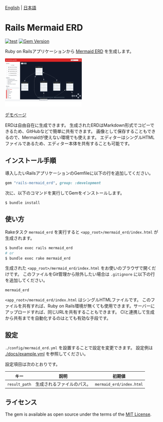 [English](./README.md) | [日本語](./README.ja.md)

# Rails Mermaid ERD

[![test](https://github.com/koedame/rails-mermaid_erd/actions/workflows/run-test.yml/badge.svg)](https://github.com/koedame/rails-mermaid_erd/actions/workflows/run-test.yml)
[![Gem Version](https://badge.fury.io/rb/rails-mermaid_erd.svg)](https://rubygems.org/gems/rails-mermaid_erd)

Ruby on Railsアプリケーションから [Mermaid ERD](https://mermaid-js.github.io/mermaid/#/entityRelationshipDiagram) を生成します。

[<img src="./docs/screen_shot.png" width="50%">](./docs/screen_shot.png)

[デモページ](https://koedame.github.io/rails-mermaid_erd/example.html)

ERDは自由自在に生成できます。
生成されたERDはMarkdown形式でコピーできるため、GitHubなどで簡単に共有できます。
画像として保存することもできるので、Mermaidが使えない環境でも使えます。
エディターはシングルHTMLファイルであるため、エディター本体を共有することも可能です。

## インストール手順

導入したいRailsアプリケーションのGemfileに以下の行を追加してください。

```ruby
gem "rails-mermaid_erd", group: :development
```

次に、以下のコマンドを実行してGemをインストールします。

```bash
$ bundle install
```

## 使い方

Rakeタスク `mermaid_erd` を実行すると `<app_root>/mermaid_erd/index.html` が生成されます。

```bash
$ bundle exec rails mermaid_erd
# or
$ bundle exec rake mermaid_erd
```

生成された `<app_root>/mermaid_erd/index.html` をお使いのブラウザで開くだけです。
このファイルをGit管理から除外したい場合は `.gitignore` に以下の行を追加してください。

```.gitignore
mermaid_erd
```

`<app_root>/mermaid_erd/index.html` はシングルHTMLファイルです。
このファイルを共有すれば、Ruby on Rails環境が無くても使用できます。サーバーにアップロードすれば、同じURLを共有することもできます。
CIと連携して生成から共有までを自動化するのはとても有効な手段です。

## 設定

`./config/mermaid_erd.yml` を設置することで設定を変更できます。
設定例は [./docs/example.yml](./docs/example.yml) を参照してください。

設定項目は次のとおりです。

| キー | 説明 | 初期値 |
| --- | --- | --- |
| `result_path` | 生成されるファイルのパス。 | `mermaid_erd/index.html` |

<!--
TODO:
## Contributing

Contribution directions go here.
-->

## ライセンス

The gem is available as open source under the terms of the [MIT License](https://opensource.org/licenses/MIT).
